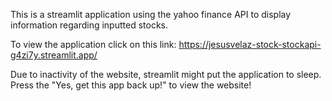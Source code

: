 This is a streamlit application using the yahoo finance API to display information regarding inputted stocks.

To view the application click on this link:
https://jesusvelaz-stock-stockapi-g4zi7y.streamlit.app/

Due to inactivity of the website, streamlit might put the application to sleep.
Press the "Yes, get this app back up!" to view the website!
